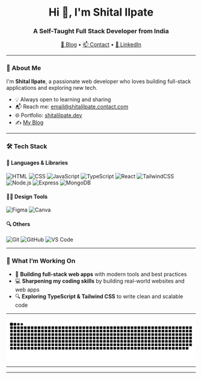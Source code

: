 <h1 align="center">Hi 👋, I'm Shital Ilpate</h1>
<h3 align="center">A Self-Taught Full Stack Developer from India </h3>

<p align="center">
  <a href="https://shitalilpate.hashnode.dev/" target="_blank">📝 Blog</a> • 
  <a href="mailto:email@shitalilpate.contact.com">📫 Contact</a> • 
  <a href="https://www.linkedin.com/in/shital-ilpate-0223852a3/" target="_blank">💼 LinkedIn</a>
</p>

---

### 🚀 About Me

I'm **Shital Ilpate**, a passionate web developer who loves building full-stack applications and exploring new tech.  

- 💡 Always open to learning and sharing
- 📬 Reach me: [email@shitalilpate.contact.com](mailto:email@shitalilpate.contact.com)
- 🌐 Portfolio: [shitalilpate.dev](https://shitalilpate.dev)
- ✍️ [My Blog](https://shitalilpate.hashnode.dev/)

---

### 🛠️ Tech Stack

#### 🔧 Languages & Libraries  
![HTML](https://img.shields.io/badge/-HTML-E34F26?style=flat&logo=html5&logoColor=white)
![CSS](https://img.shields.io/badge/-CSS-1572B6?style=flat&logo=css3&logoColor=white)
![JavaScript](https://img.shields.io/badge/-JavaScript-F7DF1E?style=flat&logo=javascript&logoColor=black)
![TypeScript](https://img.shields.io/badge/-TypeScript-3178C6?style=flat&logo=typescript&logoColor=white)
![React](https://img.shields.io/badge/-React-61DAFB?style=flat&logo=react&logoColor=black)
![TailwindCSS](https://img.shields.io/badge/-TailwindCSS-38B2AC?style=flat&logo=tailwind-css&logoColor=white)
![Node.js](https://img.shields.io/badge/-Node.js-339933?style=flat&logo=node.js&logoColor=white)
![Express](https://img.shields.io/badge/-Express-000000?style=flat&logo=express&logoColor=white)
![MongoDB](https://img.shields.io/badge/-MongoDB-47A248?style=flat&logo=mongodb&logoColor=white)

#### 🧑‍🎨 Design Tools  
![Figma](https://img.shields.io/badge/-Figma-F24E1E?style=flat&logo=figma&logoColor=white)
![Canva](https://img.shields.io/badge/-Canva-00C4CC?style=flat&logo=canva&logoColor=white)

#### 🔍 Others  
![Git](https://img.shields.io/badge/-Git-F05032?style=flat&logo=git&logoColor=white)
![GitHub](https://img.shields.io/badge/-GitHub-181717?style=flat&logo=github&logoColor=white)
![VS Code](https://img.shields.io/badge/-VS%20Code-007ACC?style=flat&logo=visual-studio-code&logoColor=white)

---

### 🌟 What I’m Working On

- 🚀 **Building full-stack web apps** with modern tools and best practices   
- 💻 **Sharpening my coding skills** by building real-world websites and web apps  
- 🔍 **Exploring TypeScript & Tailwind CSS** to write clean and scalable code   


---


<div align="center">
  <img src="https://raw.githubusercontent.com/SHITALILAPATE/SHITALILAPATE/output/github-snake.svg" alt="GitHub Snake" />
</div>

---


---
